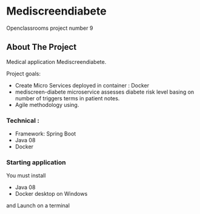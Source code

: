 # Mediscreendiabete
Openclassrooms project number 9

<!-- ABOUT THE PROJECT -->
## About The Project

Medical application Mediscreendiabete.

Project goals:
* Create Micro Services deployed in container : Docker
* mediscreen-diabete microservice assesses diabete risk level basing on number of triggers terms in patient notes.
* Agile methodology using.

### Technical :

* Framework: Spring Boot
* Java 08
* Docker

### Starting application

You must install
* Java 08
* Docker desktop on Windows

and Launch on a terminal




